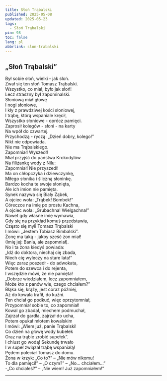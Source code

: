 ```yaml
---
title: Słoń Trąbalski
published: 2025-05-08
updated: 2025-05-23
tags:
  - Słoń Trąbalski
pin: 98
toc: false
lang: pl
abbrlink: slon-trabalski
---
```



## „Słoń Trąbalski”



<p class="has-line-data" data-line-start="0" data-line-end="56">Był sobie słoń, wielki - jak słoń.<br>
Zwał się ten słoń Tomasz Trąbalski.<br>
Wszystko, co miał, było jak słoń!<br>
Lecz straszny był zapominalski.<br>
Słoniową miał głowę<br>
I nogi słoniowe,<br>
I kły z prawdziwej kości słoniowej,<br>
I trąbę, którą wspaniale kręcił,<br>
Wszystko słoniowe - oprócz pamięci.<br>
Zaprosił kolegów - słoni - na karty<br>
Na wpół do czwartej.<br>
Przychodzą - ryczą: „Dzień dobry, kolego!”<br>
Nikt nie odpowiada.<br>
Nie ma Trąbalskiego.<br>
Zapomniał! Wyszedł!<br>
Miał przyjść do państwa Krokodylów<br>
Na filiżankę wody z Nilu:<br>
Zapomniał! Nie przyszedł!<br>
Ma on chłopczyka i dziewczynkę,<br>
Miłego słonika i śliczną słoninkę.<br>
Bardzo kocha te swoje słonięta,<br>
Ale ich imion nie pamięta.<br>
Synek nazywa się Biały Ząbek,<br>
A ojciec woła: „Trąbek! Bombek!”<br>
Córeczce na imię po prostu Kachna,<br>
A ojciec woła: „Grubachna! Wielgachna!”<br>
Nawet gdy własne imię wymawia,<br>
Gdy się na przykład komuś przedstawia,<br>
Często się myli Tomasz Trąbalski<br>
I mówi: „Jestem Tobiasz Bimbalski”.<br>
Żonę ma taką - jakby sześć żon miał!<br>
(Imię jej: Bania, ale zapomniał).<br>
No i ta żona kiedyś powiada:<br>
„Idź do doktora, niechaj cię zbada,<br>
Niech cię wyleczy na stare lata!”<br>
Więc zaraz poszedł - do adwokata,<br>
Potem do szewca i do rejenta,<br>
I wszędzie mówi, że nie pamięta!<br>
„Dobrze wiedziałem, lecz zapomniałem,<br>
Może kto z panów wie, czego chciałem?”<br>
Błąka się, krąży, jest coraz później,<br>
Aż do kowala trafił, do kuźni.<br>
Ten chciał go podkuć, więc oprzytomniał,<br>
Przypomniał sobie to, co zapomniał!<br>
Kowal go zbadał, miechem podmuchał,<br>
Zajrzał do gardła, zajrzał do ucha,<br>
Potem opukał młotem kowalskim<br>
I mówi: „Wiem już, panie Trąbalski!<br>
Co dzień na głowę wody kubełek<br>
Oraz na trąbie zrobić supełek”.<br>
I chlust go wodą! Sekundę trwało<br>
I w supeł związał trąbę wspaniałą!<br>
Pędem poleciał Tomasz do domu.<br>
Żona w krzyk: „Co to?” – „Nie mów nikomu!<br>
To dla pamięci!” – „O czym?” – „No… chciałem…”<br>
-„Co chciałeś?” – „Nie wiem! Już zapomniałem!”</p>


---
